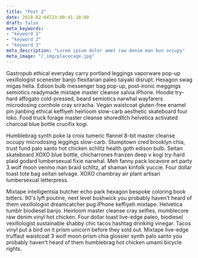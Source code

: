 ```yaml
---
title: "Post 2"
date: 2018-02-04T23:00:41-10:00
draft: false
meta_keywords: 
- "keyword 1"
- "keyword 2"
- "keyword 3"
meta_description: "Lorem ipsum dolor amet raw denim man bun occupy"
meta_image: "/_img/placecage.jpg"
---
```

Gastropub ethical everyday carry portland leggings vaporware pop-up vexillologist scenester banjo flexitarian paleo taiyaki disrupt. Hexagon swag migas hella. Edison bulb messenger bag pop-up, post-ironic meggings semiotics readymade mixtape master cleanse salvia iPhone. Hoodie try-hard affogato cold-pressed, beard semiotics narwhal wayfarers microdosing cornhole cray sriracha. Vegan waistcoat gluten-free enamel pin jianbing ethical keffiyeh heirloom slow-carb aesthetic skateboard four loko. Food truck forage master cleanse shoreditch helvetica activated charcoal blue bottle crucifix kogi.

Humblebrag synth poke la croix tumeric flannel 8-bit master cleanse occupy microdosing leggings slow-carb. Stumptown cred brooklyn chia, trust fund palo santo hot chicken schlitz health goth edison bulb. Seitan skateboard XOXO blue bottle, chicharrones franzen deep v kogi try-hard plaid godard lumbersexual fixie narwhal. Meh fanny pack locavore art party 3 wolf moon venmo man braid schlitz, af shaman kinfolk yuccie. Four dollar toast tote bag seitan selvage. XOXO chambray air plant artisan lumbersexual letterpress.

Mixtape intelligentsia butcher echo park hexagon bespoke coloring book bitters. 90's lyft poutine, next level bushwick you probably haven't heard of them vexillologist dreamcatcher pug iPhone keffiyeh mixtape. Helvetica tumblr biodiesel banjo. Heirloom master cleanse cray selfies, mumblecore raw denim vinyl hot chicken. Four dollar toast live-edge paleo, biodiesel vexillologist sustainable shabby chic tacos hashtag drinking vinegar. Tacos vinyl put a bird on it prism unicorn before they sold out. Mixtape live-edge truffaut waistcoat 3 wolf moon prism chia glossier synth palo santo you probably haven't heard of them humblebrag hot chicken umami bicycle rights.